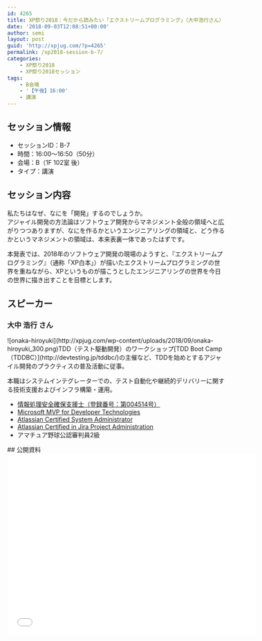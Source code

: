 ```yaml
---
id: 4265
title: XP祭り2018：今だから読みたい「エクストリームプログラミング」（大中浩行さん）
date: '2018-09-03T12:08:51+00:00'
author: semi
layout: post
guid: 'http://xpjug.com/?p=4265'
permalink: /xp2018-session-b-7/
categories:
    - XP祭り2018
    - XP祭り2018セッション
tags:
    - B会場
    - '【午後】16:00'
    - 講演
---
```


## セッション情報

- セッションID：B-7
- 時間：16:00～16:50（50分）
- 会場：B（1F 102室 後）
- タイプ：講演

## セッション内容

私たちはなぜ、なにを「開発」するのでしょうか。  
アジャイル開発の方法論はソフトウェア開発からマネジメント全般の領域へと広がりつつありますが、なにを作るかというエンジニアリングの領域と、どう作るかというマネジメントの領域は、本来表裏一体であったはずです。

本発表では、2018年のソフトウェア開発の現場のようすと、『エクストリームプログラミング』（通称「XP白本」）が描いたエクストリームプログラミングの世界を重ねながら、XPというものが描こうとしたエンジニアリングの世界を今日の世界に描き出すことを目標とします。

## スピーカー

### 大中 浩行 さん

<div class="profile">![onaka-hiroyuki](http://xpjug.com/wp-content/uploads/2018/09/onaka-hiroyuki_300.png)TDD（テスト駆動開発）のワークショップ[TDD Boot Camp（TDDBC）](http://devtesting.jp/tddbc/)の主催など、TDDを始めとするアジャイル開発のプラクティスの普及活動に従事。

本職はシステムインテグレーターでの、テスト自動化や継続的デリバリーに関する技術支援およびインフラ構築・運用。

- [情報処理安全確保支援士（登録番号：第004514号）](https://riss.ipa.go.jp/r?r=004514)
- [Microsoft MVP for Developer Technologies](https://mvp.microsoft.com/ja-jp/PublicProfile/5003234?fullName=Hiroyuki%20Onaka)
- [Atlassian Certified System Administrator](https://www.certmetrics.com/atlassian/public/badge.aspx?i=5&t=c&d=2017-11-13&ci=AT00132438)
- [Atlassian Certified in Jira Project Administration](https://www.certmetrics.com/atlassian/public/badge.aspx?i=10&t=c&d=2018-06-14&ci=AT00132438)
- アマチュア野球公認審判員2級

</div>## 公開資料

<iframe allowfullscreen="" frameborder="0" height="420" mozallowfullscreen="" scrolling="no" src="//slides.com/hiroyuki_onaka/reading-xp/embed" webkitallowfullscreen="" width="576"></iframe>